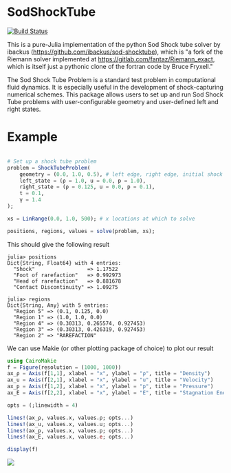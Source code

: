 # SodShockTube

[![Build Status](https://github.com/archermarx/SodShockTube.jl/workflows/CI/badge.svg)](https://github.com/archermarx/SodShockTube.jl/actions)

This is a pure-Julia implementation of the python Sod Shock tube solver by ibackus (https://github.com/ibackus/sod-shocktube), which is "a fork of the Riemann solver implemented at https://gitlab.com/fantaz/Riemann_exact, which is itself just a pythonic clone of the fortran code by Bruce Fryxell."

The Sod Shock Tube Problem is a standard test problem in computational fluid dynamics. It is especially useful in the development of shock-capturing numerical schemes. This package allows users to set up and run Sod Shock Tube problems with user-configurable geometry and user-defined left and right states.

# Example

```julia

# Set up a shock tube problem
problem = ShockTubeProblem(
    geometry = (0.0, 1.0, 0.5), # left edge, right edge, initial shock location
    left_state = (ρ = 1.0, u = 0.0, p = 1.0),
    right_state = (ρ = 0.125, u = 0.0, p = 0.1),
    t = 0.1,
    γ = 1.4
);

xs = LinRange(0.0, 1.0, 500); # x locations at which to solve

positions, regions, values = solve(problem, xs);
```

This should give the following result

```julia-repl
julia> positions
Dict{String, Float64} with 4 entries:
  "Shock"                 => 1.17522
  "Foot of rarefaction"   => 0.992973
  "Head of rarefaction"   => 0.881678
  "Contact Discontinuity" => 1.09275

julia> regions
Dict{String, Any} with 5 entries:
  "Region 5" => (0.1, 0.125, 0.0)
  "Region 1" => (1.0, 1.0, 0.0)
  "Region 4" => (0.30313, 0.265574, 0.927453)
  "Region 3" => (0.30313, 0.426319, 0.927453)
  "Region 2" => "RAREFACTION"
```

We can use Makie (or other plotting package of choice) to plot our result

```julia
using CairoMakie
f = Figure(resolution = (1000, 1000))
ax_ρ = Axis(f[1,1], xlabel = "x", ylabel = "ρ", title = "Density")
ax_u = Axis(f[2,1], xlabel = "x", ylabel = "u", title = "Velocity")
ax_p = Axis(f[1,2], xlabel = "x", ylabel = "p", title = "Pressure")
ax_E = Axis(f[2,2], xlabel = "x", ylabel = "E", title = "Stagnation Energy")

opts = (;linewidth = 4)

lines!(ax_ρ, values.x, values.ρ; opts...)
lines!(ax_u, values.x, values.u; opts...)
lines!(ax_p, values.x, values.p; opts...)
lines!(ax_E, values.x, values.e; opts...)

display(f)
```

![](https://github.com/archermarx/SodShockTube.jl/blob/main/test/fig.png)



